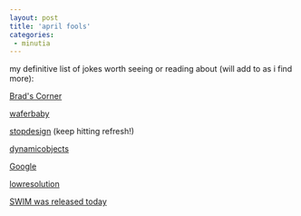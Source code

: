 ```yaml
---
layout: post
title: 'april fools'
categories:
 - minutia
---
```


my definitive list of jokes worth seeing or reading about (will add to as i find more):



<a href="http://www.livejournal.com/users/news/84435.html">Brad's Corner</a>



<a href="http://waferbaby.com/archives/aprilfools/2005/">waferbaby</a>



<a href="http://stopdesign.com/">stopdesign</a> (keep hitting refresh!)



<a href="http://www.dynamicobjects.com/d2r/archives/003170.html">dynamicobjects</a>



<a href="http://www.google.com/googlegulp/">Google</a>



<a href="http://www.lowresolution.com/archive/000485.php">lowresolution</a>



<a href="http://underde.com/swim/SWIM1.0b/">SWIM was released today</a>